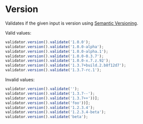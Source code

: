 # Version

Validates if the given input is version using [Semantic Versioning](http://semver.org/).

Valid values:

```js
validator.version().validate('1.0.0');
validator.version().validate('1.0.0-alpha');
validator.version().validate('1.0.0-alpha.1');
validator.version().validate('1.0.0-0.3.7');
validator.version().validate('1.0.0-x.7.z.92');
validator.version().validate('1.3.7+build.2.b8f12d7');
validator.version().validate('1.3.7-rc.1');
```

Invalid values:

```js
validator.version().validate('');
validator.version().validate('1.3.7--');
validator.version().validate('1.3.7++'))];
validator.version().validate('foo'))];
validator.version().validate('1.2.3.4');
validator.version().validate('1.2.3.4-beta');
validator.version().validate('beta');
```
